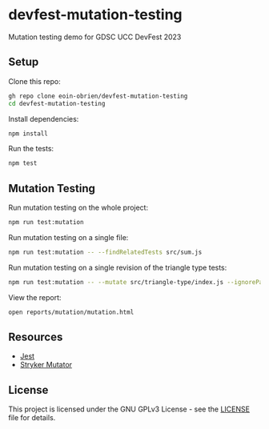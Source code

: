 # devfest-mutation-testing
Mutation testing demo for GDSC UCC DevFest 2023

## Setup

Clone this repo:

```bash
gh repo clone eoin-obrien/devfest-mutation-testing
cd devfest-mutation-testing
```

Install dependencies:

```bash
npm install
```

Run the tests:

```bash
npm test
```

## Mutation Testing

Run mutation testing on the whole project:

```bash
npm run test:mutation
```

Run mutation testing on a single file:

```bash
npm run test:mutation -- --findRelatedTests src/sum.js
```

Run mutation testing on a single revision of the triangle type tests:

```bash
npm run test:mutation -- --mutate src/triangle-type/index.js --ignorePatterns 'src/**/*.test.js','!src/**/pass-4.test.js'
```

View the report:

```bash
open reports/mutation/mutation.html
```

## Resources

- [Jest](https://jestjs.io/)
- [Stryker Mutator](https://stryker-mutator.io/)

## License

This project is licensed under the GNU GPLv3 License - see the [LICENSE](LICENSE) file for details.
